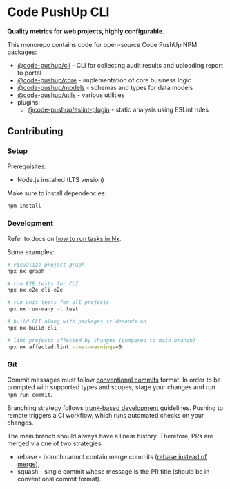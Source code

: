 # Code PushUp CLI

**Quality metrics for web projects, highly configurable.**

This monorepo contains code for open-source Code PushUp NPM packages:

- [@code-pushup/cli](./packages/cli) - CLI for collecting audit results and uploading report to portal
- [@code-pushup/core](./packages/core) - implementation of core business logic
- [@code-pushup/models](./packages/models/) - schemas and types for data models
- [@code-pushup/utils](./packages/utils/) - various utilities
- plugins:
  - [@code-pushup/eslint-plugin](./packages/plugin-eslint/) - static analysis using ESLint rules

## Contributing

### Setup

Prerequisites:

- Node.js installed (LTS version)

Make sure to install dependencies:

```sh
npm install
```

### Development

Refer to docs on [how to run tasks in Nx](https://nx.dev/core-features/run-tasks).

Some examples:

```sh
# visualize project graph
npx nx graph

# run E2E tests for CLI
npx nx e2e cli-e2e

# run unit tests for all projects
npx nx run-many -t test

# build CLI along with packages it depends on
npx nx build cli

# lint projects affected by changes (compared to main branch)
npx nx affected:lint --max-warnings=0
```

### Git

Commit messages must follow [conventional commits](https://conventionalcommits.org/) format.
In order to be prompted with supported types and scopes, stage your changes and run `npm run commit`.

Branching strategy follows [trunk-based development](https://www.atlassian.com/continuous-delivery/continuous-integration/trunk-based-development) guidelines.
Pushing to remote triggers a CI workflow, which runs automated checks on your changes.

The main branch should always have a linear history.
Therefore, PRs are merged via one of two strategies:

- rebase - branch cannot contain merge commits ([rebase instead of merge](https://www.atlassian.com/git/tutorials/merging-vs-rebasing)),
- squash - single commit whose message is the PR title (should be in conventional commit format).
